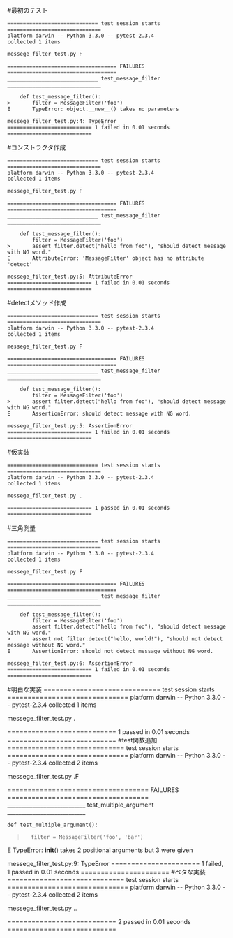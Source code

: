 #最初のテスト

```
============================= test session starts ==============================
platform darwin -- Python 3.3.0 -- pytest-2.3.4
collected 1 items

messege_filter_test.py F

=================================== FAILURES ===================================
_____________________________ test_message_filter ______________________________

    def test_message_filter():
>       filter = MessageFilter('foo')
E       TypeError: object.__new__() takes no parameters

messege_filter_test.py:4: TypeError
=========================== 1 failed in 0.01 seconds ===========================
```

#コンストラクタ作成
```
============================= test session starts ==============================
platform darwin -- Python 3.3.0 -- pytest-2.3.4
collected 1 items

messege_filter_test.py F

=================================== FAILURES ===================================
_____________________________ test_message_filter ______________________________

    def test_message_filter():
        filter = MessageFilter('foo')
>       assert filter.detect("hello from foo"), "should detect message with NG word."
E       AttributeError: 'MessageFilter' object has no attribute 'detect'

messege_filter_test.py:5: AttributeError
=========================== 1 failed in 0.01 seconds ===========================
```

#detectメソッド作成
```
============================= test session starts ==============================
platform darwin -- Python 3.3.0 -- pytest-2.3.4
collected 1 items

messege_filter_test.py F

=================================== FAILURES ===================================
_____________________________ test_message_filter ______________________________

    def test_message_filter():
        filter = MessageFilter('foo')
>       assert filter.detect("hello from foo"), "should detect message with NG word."
E       AssertionError: should detect message with NG word.

messege_filter_test.py:5: AssertionError
=========================== 1 failed in 0.01 seconds ===========================
```
#仮実装
```
============================= test session starts ==============================
platform darwin -- Python 3.3.0 -- pytest-2.3.4
collected 1 items

messege_filter_test.py .

=========================== 1 passed in 0.01 seconds ===========================
```
#三角測量
```
============================= test session starts ==============================
platform darwin -- Python 3.3.0 -- pytest-2.3.4
collected 1 items

messege_filter_test.py F

=================================== FAILURES ===================================
_____________________________ test_message_filter ______________________________

    def test_message_filter():
        filter = MessageFilter('foo')
        assert filter.detect("hello from foo"), "should detect message with NG word."
>       assert not filter.detect("hello, world!"), "should not detect message without NG word."
E       AssertionError: should not detect message without NG word.

messege_filter_test.py:6: AssertionError
=========================== 1 failed in 0.01 seconds ===========================
```
#明白な実装
============================= test session starts ==============================
platform darwin -- Python 3.3.0 -- pytest-2.3.4
collected 1 items

messege_filter_test.py .

=========================== 1 passed in 0.01 seconds ===========================
#test関数追加
============================= test session starts ==============================
platform darwin -- Python 3.3.0 -- pytest-2.3.4
collected 2 items

messege_filter_test.py .F

=================================== FAILURES ===================================
____________________________ test_multiple_argument ____________________________

    def test_multiple_argument():
>       filter = MessageFilter('foo', 'bar')
E       TypeError: __init__() takes 2 positional arguments but 3 were given

messege_filter_test.py:9: TypeError
====================== 1 failed, 1 passed in 0.01 seconds ======================
#ベタな実装
============================= test session starts ==============================
platform darwin -- Python 3.3.0 -- pytest-2.3.4
collected 2 items

messege_filter_test.py ..

=========================== 2 passed in 0.01 seconds ===========================
